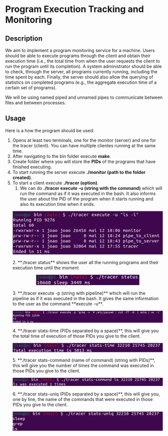 # Program Execution Tracking and Monitoring
## Description
We aim to implement a program monitoring service for a machine. Users should be able to execute programs through the client and obtain their execution time (i.e., the total time from when the user requests the client to run the program until its completion). A system administrator should be able to check, through the server, all programs currently running, including the time spent by each. Finally, the server should also allow the querying of statistics on completed programs (e.g., the aggregate execution time of a certain set of programs).

We will be using named piped and unnamed pipes to communicate between files and between processes.

## Usage

Here is a how the program should be used:

1. Opens at least two terminals, one for the monitor (server) and one for the tracer (client). You can have multiple clientes running at the same time.
2. After navigating to the bin folder execute **make**.
3. Create folder where you will store the **PIDs** of the programs that have finished executing.
4. To start running the server execute **./monitor (path to the folder created)**.
5. To start a client execute **./tracer (option)**.
	1. We can do **./tracer execute -u (string with the command)** which will run the command as if it was executed in the bash. It also informs the user about the PID of the program when it starts running and also its execution time when it ends.
	<p align="center">
  	  <img src="docs/assets/images/execute-u.png" alt="Execute U">
	</p>
    2. **./tracer status** shows the user all the running programs and their execution time until the moment
    <p align="center">
  	  <img src="docs/assets/images/status.png" alt="Status">
	</p>
    3. **./tracer execute -p (string with pipeline)** which will run the pipeline as if it was executed in the bash. It gives the same information to the user as the command **execute -u**.
    <p align="center">
  	  <img src="docs/assets/images/execute-p.png" alt="Execute P">
	</p>
    4. **./tracer stats-time (PIDs separated by a space)**, this will give you the total time of execution of those PIDs you give to the client.
    <p align="center">
  	  <img src="docs/assets/images/stats-time.png" alt="Stats Time">
	</p>
    5. **./tracer stats-command (name of command) (string with PIDs)**, this will give you the number of times the command was executed in those PIDs you give to the client.
    <p align="center">
  	  <img src="docs/assets/images/stats-command.png" alt="Stats Command">
	</p>
    6. **./tracer stats-uniq (PIDs separated by a space)**, this will give you, one by line, the name of the commands that were executed in those PIDs you give to the client.
    <p align="center">
  	  <img src="docs/assets/images/stats-uniq.png" alt="Stats Uniq">
	</p>

